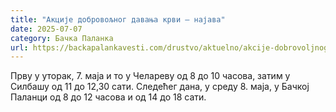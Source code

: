 ```yaml
---
title: "Акције добровољног давања крви – најава"
date: 2025-07-07
category: Бачка Паланка
url: https://backapalankavesti.com/drustvo/aktuelno/akcije-dobrovoljnog-davanja-krvi-najava/
---
```


Прву у уторак, 7. маја и то у Челареву од 8 до 10 часова, затим у Силбашу од 11 до 12,30 сати. Следећег дана, у среду 8. маја, у Бачкој Паланци од 8 до 12 часова и од 14 до 18 сати.
